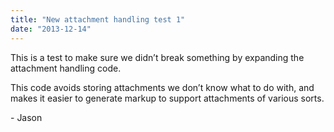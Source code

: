 ```yaml
---
title: "New attachment handling test 1"
date: "2013-12-14"
---
```


<div class="content">
<p>This is a test to make sure we didn’t break something by expanding the
attachment handling code.</p>
<p>This code avoids storing attachments we don’t know what to do with, and makes
it easier to generate markup to support attachments of various sorts.</p>
<p>- Jason</p>
</div>
